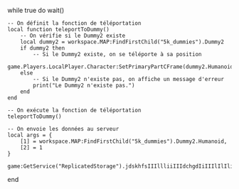 while true do
    wait()

    -- On définit la fonction de téléportation
    local function teleportToDummy()
        -- On vérifie si le Dummy2 existe
        local dummy2 = workspace.MAP:FindFirstChild("5k_dummies").Dummy2
        if dummy2 then
            -- Si le Dummy2 existe, on se téléporte à sa position
            game.Players.LocalPlayer.Character:SetPrimaryPartCFrame(dummy2.HumanoidRootPart.CFrame)
        else
            -- Si le Dummy2 n'existe pas, on affiche un message d'erreur
            print("Le Dummy2 n'existe pas.")
        end
    end

    -- On exécute la fonction de téléportation
    teleportToDummy()

    -- On envoie les données au serveur
    local args = {
        [1] = workspace.MAP:FindFirstChild("5k_dummies").Dummy2.Humanoid,
        [2] = 1
    }

    game:GetService("ReplicatedStorage").jdskhfsIIIllliiIIIdchgdIiIIIlIlIli:FireServer(unpack(args))
end
